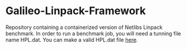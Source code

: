 # Galileo-Linpack-Framework

Repository containing a containerized version of Netlibs Linpack benchmark. In order to run a benchmark job, you will need a
tunning file name HPL.dat. You can make a valid HPL.dat file [here](https://www.advancedclustering.com/act_kb/tune-hpl-dat-file/). 
